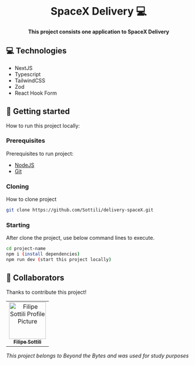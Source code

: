 <h1 align="center" style="font-weight: bold;">SpaceX Delivery 💻</h1>

<p align="center">
    <b>This project consists one application to SpaceX Delivery</b>
</p>

<h2 id="technologies">💻 Technologies</h2>

- NextJS
- Typescript
- TailwindCSS
- Zod
- React Hook Form

<h2 id="started">🚀 Getting started</h2>

How to run this project locally:

<h3>Prerequisites</h3>

Prerequisites to run project:

- [NodeJS](https://nodejs.org/)
- [Git](https://git-scm.com/)

<h3>Cloning</h3>

How to clone project

```bash
git clone https://github.com/Sottili/delivery-spaceX.git
```

<h3>Starting</h3>

After clone the project, use below command lines to execute.

```bash
cd project-name
npm i (install dependencies)
npm run dev (start this project locally)
```

<h2 id="colab">🤝 Collaborators</h2>

Thanks to contribute this project!

<table>
  <tr>
    <td align="center">
      <a href="#">
        <img src="https://avatars.githubusercontent.com/u/91507688?v=4" width="100px;" alt="Filipe Sottili Profile Picture"/><br>
        <sub>
          <b>Filipe Sottili</b>
        </sub>
      </a>
    </td>
  </tr>
</table>

*This project belongs to Beyond the Bytes and was used for study purposes*
